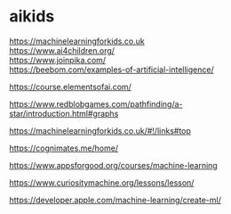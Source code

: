 # aikids

https://machinelearningforkids.co.uk <br/>
https://www.ai4children.org/ <br/>
https://www.joinpika.com/ <br/>
https://beebom.com/examples-of-artificial-intelligence/ <br/>

https://course.elementsofai.com/

https://www.redblobgames.com/pathfinding/a-star/introduction.html#graphs

https://machinelearningforkids.co.uk/#!/links#top

https://cognimates.me/home/

https://www.appsforgood.org/courses/machine-learning

https://www.curiositymachine.org/lessons/lesson/

https://developer.apple.com/machine-learning/create-ml/
